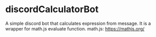 # discordCalculatorBot
A simple discord bot that calculates expression from message. It is a wrapper for math.js evaluate function.
math.js: https://mathjs.org/
